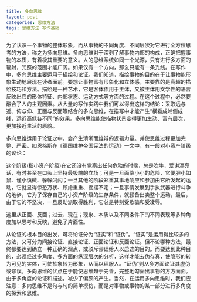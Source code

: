 ```yaml
---
title: 多向思维
layout: post
categories: 思维方法
tags: 思维方法 写作基础
---
```


为了认识一个事物的整体形象，而从事物的不同角度、不同层次对它进行全方位思考的方法，称之为多向思维。多向思维对于深刻了解事物内部的构成，正确把握事物的本质，有着极其重要的意义。人的思维系统如同一个光源，只有进行多方面的辐射，光照的范围才能广阔。如果仅有一个方向，那么只能有一条光线。在写作中，多向思维主要运用于描绘和论证。我们知道，描绘事物的目的在于让事物能形象生动地展现在读者面前。要想让事物富有形象化和立体感，主要靠的是高超的描绘技巧和方法。描绘是一种艺术，它是客体作用于主体，又被主体用文学性的语言反映出它的形体特征、内部状态、运动方式等方面的过程。在这个过程中，必然要融合了人的主观因素。从大量的写作实践中我们可以得出这样的结论：采取远与近、俯与仰、正面与反面等结合的多向思维，在描写中才能产生“横看成岭侧成峰，远近高低各不同”的效果。多向思维能使描物状景变得更加生动、富有层次，更加接近生活的原貌。

多向思维运用于论证之中，会产生清晰而雄辩的逻辑力量。并使思维过程更加完整、严密。如恩格斯在《德国维护帝国宪法的运动》一文中，有一段对小资产阶级的议论：

这个阶级(指小资产阶级)在它还没有觉察出任何危险的时候，总是吹牛，爱讲漂亮话，有时甚至在口头上坚持最极端的立场；可是一旦面临小小的危险，它便胆小如鼠、谨小慎微、躲躲闪闪；一旦其他的阶段郑重其事地响应和参加由它所发起的运动，它就显得惊恐万状、顾虑重重、摇摆不定；一旦事情发展到手执武器进行斗争的地步，它为了保存自己的小资产阶级的生存条件，就预备出卖整个运动，最后，由于它的不坚决，一旦反动派取得胜利，它总是特别受欺骗和受凌辱。

这里从正面、反面；过去、现在；现象、本质以及不同条件下的不同表现等多种角度加以思考和反映，避免了片面性。

从论证的根本目的出发，可将论证分为“证实”和“证伪”。“证实”是运用得比较多的方法，又可分为间接论证、直接论证、正面论证和反面论证。但不论哪种方法，最终都要达到确立一种正确的观点，或驳斥谬误给人以启迪的目的。而要达到此种目的，必须经过多角度、多方面的纵深层次的分析，这样才能去伪存真，使隐形的转为可见的实体，可使抽象转为形象，从而以理服人。“证伪”则从多方面论证其虚伪或谬误。多向思维的优点在于能使思维趋于完善，完整地勾画出事物的方方面面。由于多角度的论证和描述，减少了偏颇的产生。当然，在运用多向思维时，我们应注意：多向思维不是句与句的简单模仿，而是对事物或事物的某一部分进行多角度的探索和思维。 
